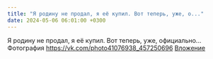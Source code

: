 ```yaml
---
title: "Я родину не продал, я её купил. Вот теперь, уже, о..."
date: 2024-05-06 06:01:00 +0300
---
```


Я родину не продал, я её купил. Вот теперь, уже, официально...
Фотография
<a class="vk-attach" href="https://vk.com/photo41076938_457250696">https://vk.com/photo41076938_457250696</a>
<a class="vk-attach" href="https://vk.com/photo41076938_457250696">Вложение</a>
